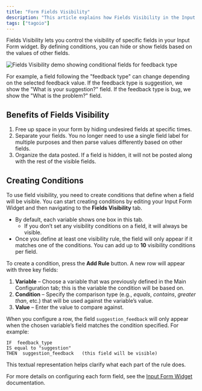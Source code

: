 ```yaml
---
title: "Form Fields Visibility"
description: "This article explains how Fields Visibility in the Input Form widget lets you control which form fields are shown or hidden based on other fields' values, and summarizes the main benefits of using this feature."
tags: ["tagoio"]
---
```

Fields Visibility lets you control the visibility of specific fields in your Input Form widget. By defining conditions, you can hide or show fields based on the values of other fields.

![Fields Visibility demo showing conditional fields for feedback type](/docs_imagem/tagoio/form-fields-visibility-2.png)

For example, a field following the "feedback type" can change depending on the selected feedback value. If the feedback type is suggestion, we show the "What is your suggestion?" field. If the feedback type is bug, we show the "What is the problem?" field.

## Benefits of Fields Visibility

1. Free up space in your form by hiding undesired fields at specific times.  
2. Separate your fields. You no longer need to use a single field label for multiple purposes and then parse values differently based on other fields.  
3. Organize the data posted. If a field is hidden, it will not be posted along with the rest of the visible fields.

## Creating Conditions

To use field visibility, you need to create conditions that define when a field will be visible. You can start creating conditions by editing your Input Form Widget and then navigating to the **Fields Visibility** tab.

- By default, each variable shows one box in this tab.  
  - If you don’t set any visibility conditions on a field, it will always be visible.  
- Once you define at least one visibility rule, the field will only appear if it matches one of the conditions. You can add up to **10** visibility conditions per field.

To create a condition, press the **Add Rule** button. A new row will appear with three key fields:

1. **Variable** – Choose a variable that was previously defined in the Main Configuration tab; this is the variable the condition will be based on.  
2. **Condition** – Specify the comparison type (e.g., *equals*, *contains*, *greater than*, etc.) that will be used against the variable’s value.  
3. **Value** – Enter the value to compare against.

When you configure a row, the field `suggestion_feedback` will only appear when the chosen variable’s field matches the condition specified. For example:

```
IF  feedback_type
IS equal to "suggestion"
THEN  suggestion_feedback   (this field will be visible)
```

This textual representation helps clarify what each part of the rule does.

For more details on configuring each form field, see the [Input Form Widget](/tagoio/widgets/input-form-widget) documentation.